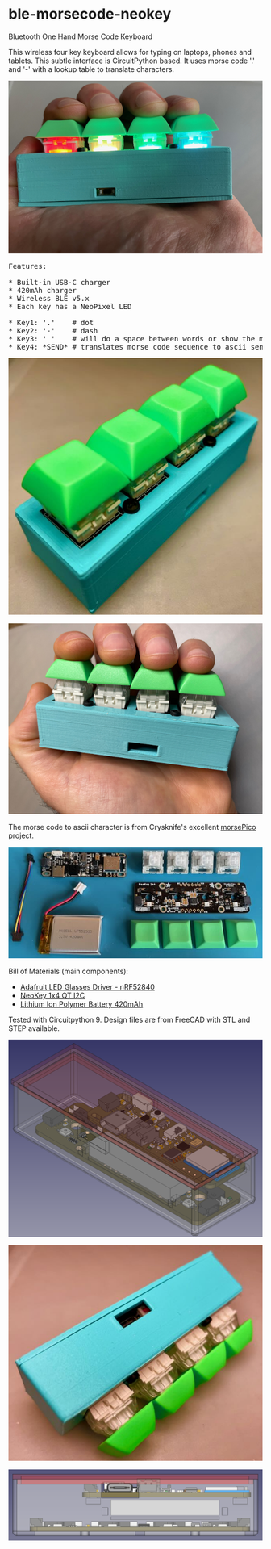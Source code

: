 # ble-morsecode-neokey
Bluetooth One Hand Morse Code Keyboard

This wireless four key keyboard allows for typing on laptops, phones and tablets. This subtle interface is CircuitPython based. It uses morse code '.' and '-' with a lookup table to translate characters.

![Screenshot](pics/ble-mc-neo-8.jpeg)

<pre>
Features:

* Built-in USB-C charger
* 420mAh charger
* Wireless BLE v5.x
* Each key has a NeoPixel LED

* Key1: '.'    # dot
* Key2: '-'    # dash
* Key3: ' '    # will do a space between words or show the morse code buffer contents
* Key4: *SEND* # translates morse code sequence to ascii sends ascii over BLE
</pre>


![Screenshot](pics/ble-mc-neo-1.jpeg)

![Screenshot](pics/ble-mc-neo-7.jpeg)


The morse code to ascii character is from Crysknife's excellent [morsePico project](https://github.com/Crysknife007/morsePico/blob/main/code.py). 

![Screenshot](pics/ble-mc-neo-3.jpeg)

Bill of Materials (main components):
* [Adafruit LED Glasses Driver - nRF52840](https://www.adafruit.com/product/5217)
* [NeoKey 1x4 QT I2C](https://www.adafruit.com/product/4980)
* [Lithium Ion Polymer Battery 420mAh](https://www.adafruit.com/product/4236)

Tested with Circuitpython 9. Design files are from FreeCAD with STL and STEP available. 

![Screenshot](pics/ble-mc-neo-4.png)

![Screenshot](pics/ble-mc-neo-2.jpeg)

![Screenshot](pics/ble-mc-neo-5.png)
